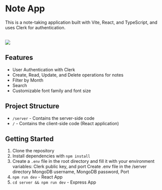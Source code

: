 # Note App

This is a note-taking application built with Vite, React, and TypeScript, and uses Clerk for authentication.

<br>

<img src="https://res.cloudinary.com/dtyosjnh4/image/upload/v1703767561/oyn0xwwagncpts48pwal.png"/>

## Features

- User Authentication with Clerk
- Create, Read, Update, and Delete operations for notes
- Filter by Month
- Search
- Customizable font family and font size
  
## Project Structure

- `/server` - Contains the server-side code
- `/` - Contains the client-side code (React application)

## Getting Started

1. Clone the repository
2. Install dependencies with `npm install`
3. Create a `.env` file in the root directory and fill it with your environment variables:
   Clerk public key, and port
   Create .env file in the /server directory
     MongoDB username, MongoDB password, Port
5. ```npm run dev``` - React App
6. ```cd server && npm run dev``` - Express App


